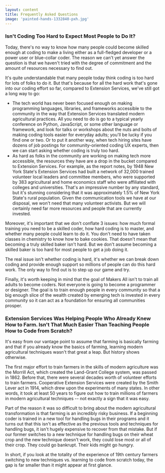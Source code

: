 ```yaml
---
layout: content
title: Frequently Asked Questions
image: 'painted-hands-1332840-pxh.jpg'
---
```


### Isn't Coding Too Hard to Expect Most People to Do It?

Today, there's no way to know how many people could become skilled enough at coding to make a living either as a full-fledged developer or a power user or blue-collar coder. The reason we can't yet answer the question is that we haven't tried with the degree of commitment and the amount of resources necessary to find out.

It's quite understandable that many people today think coding is too hard for lots of folks to do it. But that's because for all the hard work that's gone into our coding effort so far, compared to Extension Services, we've still got a long way to go:

- The tech world has never been focused enough on making programming languages, libraries, and frameworks accessible to the community in the way that Extension Services translated modern agricultural practices. All you need to do is go to a typical yearly conference on Python, JavaScript, or some other language or framework, and look for talks or workshops about the nuts and bolts of making coding tools easier for everyday adults; you'll be lucky if you find one or two. Or to put it another way, when tech hiring sites have dozens of job postings for community-oriented coding UX experts, then we can start asking whether coding is truly too hard.
- As hard as folks in the community are working on making tech more accessible, the resources they have are a drop in the bucket compared to Extension Services. For example, as the report notes, by 1948 New York State's Extension Services had built a network of 32,000 trained volunteer local leaders and committee members, who were supported by 383 agricultural and home economics staff who were affiliated with colleges and universities. That's an impressive number by any standard, but it's stunning considering that it was approximately 1.5% of New York State's rural population.   Given the communication tools we have at our disposal, we won't need that many volunteer activists. But we will certainly need far more resources and people that are currently invested.

Moreover, it's important that we don't conflate 3 issues: how much formal training you need to be a skilled coder, how hard coding is to master, and whether many people could learn to do it.  You don't need to have taken classes in chemistry to know how to bake cookies. That doesn't mean that becoming a truly skilled baker isn't hard.  But we don't assume becoming a skilled baker is too hard for most people to get a job doing it.

The real issue isn't whether coding is hard, it's whether we can break down coding and provide enough support so millions of people can do this hard work. The only way to find out is to step up our game and try.

Finally, it's worth keeping in mind that the goal of Makers All isn't to train all adults to become coders. Not everyone is going to become a programmer or designer. The goal is to train enough people in every community so that a big enough slice of the wealth created by emerging tech is invested in every community so it can act as a foundation for ensuring all communities prosper.

### Extension Services Was Helping People Who Already Knew How to Farm. Isn't That Much Easier Than Teaching People How to Code from Scratch?

It's easy from our vantage point to assume that farming is basically farming and that if you already know the basics of farming, learning modern agricultural techniques wasn't that great a leap. But history shows otherwise.

The first major effort to train farmers in the skills of modern agriculture was the Morrill Act, which created the Land-Grant College system, was passed in 1862.  Before that, there were several decades worth of volunteer efforts to train farmers. Cooperative Extension Services were created by the Smith Lever act in 1914, which drew upon the experiments of many states. In other words, it took at least 50 years to figure out how to train millions of farmers in modern agricultural techniques -- not exactly a sign that it was easy. 

Part of the reason it was so difficult to bring about the modern agricultural transformation is that farming is an incredibly risky business. If a beginning coder is trained in a new tool for handling bugs in their programs and it turns out that this isn't as effective as the previous tools and techniques for handling bugs, it isn't hugely expensive to recover from that mistake.  But if our former switches to a new technique for handling bugs on their wheat crop and the new technique doesn't work, they could lose most or all of their crop. They could go bankrupt. Their kids might go hungry.  

In short, if you look at the totality of the experience of 19th century farmers switching to new techniques vs. learning to code from scratch today, the gap is far smaller than it might appear at first glance.
